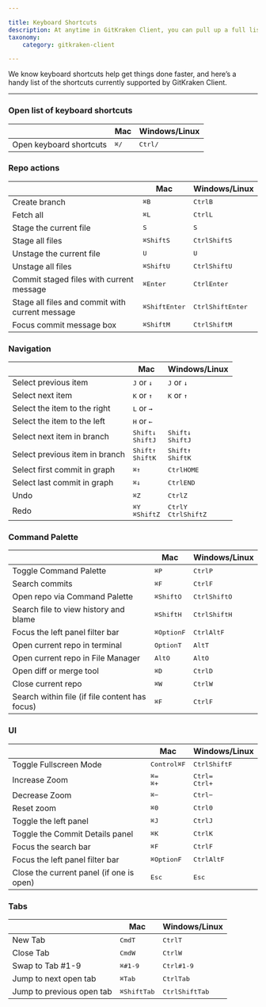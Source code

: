 ```yaml
---

title: Keyboard Shortcuts
description: At anytime in GitKraken Client, you can pull up a full list of keyboard shortcuts available. Work faster in GitKraken Client with keyboard shortcuts. Learn more.
taxonomy:
    category: gitkraken-client

---
```


We know keyboard shortcuts help get things done faster, and here’s a handy list of the shortcuts currently supported by GitKraken Client.

***
### Open list of keyboard shortcuts

<table class='table table--bordered table--shortcuts'>
    <thead>
        <tr>
            <th>&nbsp;</th>
            <th>Mac</th>
            <th>Windows/Linux</th>
        </tr>
    </thead>
    <tbody>
        <tr>
            <td>Open keyboard shortcuts</td>
            <td><kbd>&#8984;</kbd><kbd>/</kbd></td>
            <td><kbd>Ctrl</kbd><kbd>/</kbd></td>
        </tr>
    </tbody>
</table>

### Repo actions
<table class='table table--bordered table--shortcuts'>
    <thead>
        <tr>
            <th></th>
            <th>Mac</th>
            <th>Windows/Linux</th>
        </tr>
    </thead>
    <tbody>
        <tr>
            <td>Create branch</td>
            <td><kbd>&#8984;</kbd><kbd>B</kbd></td>
            <td><kbd>Ctrl</kbd><kbd>B</kbd></td>
        </tr>
        <tr>
            <td>Fetch all</td>
            <td><kbd>&#8984;</kbd><kbd>L</kbd></td>
            <td><kbd>Ctrl</kbd><kbd>L</kbd></td>
        </tr>
        <tr>
            <td>Stage the current file</td>
            <td><kbd>S</kbd></td>
            <td><kbd>S</kbd></td>
        </tr>
        <tr>
            <td>Stage all files</td>
            <td><kbd>&#8984;</kbd><kbd>Shift</kbd><kbd>S</kbd></td>
            <td><kbd>Ctrl</kbd><kbd>Shift</kbd><kbd>S</kbd></td>
        </tr>
        <tr>
            <td>Unstage the current file</td>
            <td><kbd>U</kbd></td>
            <td><kbd>U</kbd></td>
        </tr>
        <tr>
            <td>Unstage all files</td>
            <td><kbd>&#8984;</kbd><kbd>Shift</kbd><kbd>U</kbd></td>
            <td><kbd>Ctrl</kbd><kbd>Shift</kbd><kbd>U</kbd></td>
        </tr>
        <tr>
            <td>Commit staged files with current message</td>
            <td><kbd>&#8984;</kbd><kbd>Enter</kbd></td>
            <td><kbd>Ctrl</kbd><kbd>Enter</kbd></td>
        </tr>
        <tr>
            <td>Stage all files and commit with current message</td>
            <td><kbd>&#8984;</kbd><kbd>Shift</kbd><kbd>Enter</kbd></td>
            <td><kbd>Ctrl</kbd><kbd>Shift</kbd><kbd>Enter</kbd></td>
        </tr>
        <tr>
            <td>Focus commit message box</td>
            <td><kbd>&#8984;</kbd><kbd>Shift</kbd><kbd>M</kbd></td>
            <td><kbd>Ctrl</kbd><kbd>Shift</kbd><kbd>M</kbd></td>
        </tr>
    </tbody>
</table>

### Navigation
<table class='table table--bordered table--shortcuts'>
    <thead>
        <tr>
            <th>&nbsp;</th>
            <th>Mac</th>
            <th>Windows/Linux</th>
        </tr>
    </thead>
    <tbody>
        <tr>
            <td>Select previous item</td>
            <td><kbd>J</kbd> or <kbd>&darr;</kbd></td>
            <td><kbd>J</kbd> or <kbd>&darr;</kbd></td>
        </tr>
        <tr>
            <td>Select next item</td>
            <td><kbd>K</kbd> or <kbd>&uarr;</kbd></td>
            <td><kbd>K</kbd> or <kbd>&uarr;</kbd></td>
        </tr>
        <tr>
            <td>Select the item to the right</td>
            <td><kbd>L</kbd> or <kbd>&rarr;</kbd></td>
        </tr>
        <tr>
            <td>Select the item to the left</td>
            <td><kbd>H</kbd> or <kbd>&larr;</kbd></td>
        </tr>
        <tr>
            <td>Select next item in branch</td>
            <td><kbd>Shift</kbd><kbd>&darr;</kbd><br>
            <kbd>Shift</kbd><kbd>J</td>
            <td><kbd>Shift</kbd><kbd>&darr;</kbd><br>
            <kbd>Shift</kbd><kbd>J</td>
        </tr>
        <tr>
            <td>Select previous item in branch</td>
            <td><kbd>Shift</kbd><kbd>&uarr;</kbd><br>
            <kbd>Shift</kbd><kbd>K</td>
            <td><kbd>Shift</kbd><kbd>&uarr;</kbd><br>
            <kbd>Shift</kbd><kbd>K</td>
        </tr>
        <tr>
            <td>Select first commit in graph</td>
            <td><kbd>&#8984;</kbd><kbd>&uarr;</kbd></td>
            <td><kbd>Ctrl</kbd><kbd>HOME</kbd></td>
        </tr>
        <tr>
            <td>Select last commit in graph</td>
            <td><kbd>&#8984;</kbd><kbd>&darr;</kbd></td>
            <td><kbd>Ctrl</kbd><kbd>END</kbd></td>
        </tr>
        <tr>
            <td>Undo</td>
            <td><kbd>&#8984;</kbd><kbd>Z</kbd></td>
            <td><kbd>Ctrl</kbd><kbd>Z</kbd></td>
        </tr>
        <tr>
            <td>Redo</td>
            <td><kbd>&#8984;</kbd><kbd>Y</kbd><br>
            <kbd>&#8984;</kbd><kbd>Shift</kbd><kbd>Z</kbd></td>
            <td><kbd>Ctrl</kbd><kbd>Y</kbd><br>
            <kbd>Ctrl</kbd><kbd>Shift</kbd><kbd>Z</kbd></td>
        </tr>
    </tbody>
</table>

### Command Palette
<table class='table table--bordered table--shortcuts'>
    <thead>
        <tr>
            <th>&nbsp;</th>
            <th>Mac</th>
            <th>Windows/Linux</th>
        </tr>
    </thead>
    <tbody>
         <tr>
            <td>Toggle Command Palette</td>
            <td><kbd>&#8984;</kbd><kbd>P</kbd></td>
            <td><kbd>Ctrl</kbd><kbd>P</kbd></td>
        </tr>
        <tr>
            <td>Search commits</td>
            <td><kbd>&#8984;</kbd><kbd>F</kbd></td>
            <td><kbd>Ctrl</kbd><kbd>F</kbd></td>
        </tr>
        <tr>
            <td>Open repo via Command Palette</td>
            <td><kbd>&#8984;</kbd><kbd>Shift</kbd><kbd>O</kbd>
            <td><kbd>Ctrl</kbd><kbd>Shift</kbd><kbd>O</kbd>
        </tr>
        <tr>
            <td>Search file to view history and blame</td>
            <td><kbd>&#8984;</kbd><kbd>Shift</kbd><kbd>H</kbd></td>
            <td><kbd>Ctrl</kbd><kbd>Shift</kbd><kbd>H</kbd></td>
        </tr>
        <tr>
            <td>Focus the left panel filter bar</td>
            <td><kbd>&#8984;</kbd><kbd>Option</kbd><kbd>F</kbd></td>
            <td><kbd>Ctrl</kbd><kbd>Alt</kbd><kbd>F</kbd></td>
        </tr>
        <tr>
            <td>Open current repo in terminal</td>
            <td><kbd>Option</kbd><kbd>T</kbd>
            <td><kbd>Alt</kbd><kbd>T</kbd>
        </tr>
        <tr>
            <td>Open current repo in File Manager</td>
            <td><kbd>Alt</kbd><kbd>O</kbd>
            <td><kbd>Alt</kbd><kbd>O</kbd>
        </tr>
        <tr>
            <td>Open diff or merge tool</td>
            <td><kbd>&#8984;</kbd><kbd>D</kbd>
            <td><kbd>Ctrl</kbd><kbd>D</kbd>
        </tr>
        <tr>
            <td>Close current repo</td>
            <td><kbd>&#8984;</kbd><kbd>W</kbd>
            <td><kbd>Ctrl</kbd><kbd>W</kbd>
        </tr>
        <tr>
            <td>Search within file (if file content has focus)</td>
            <td><kbd>&#8984;</kbd><kbd>F</kbd>
            <td><kbd>Ctrl</kbd><kbd>F</kbd>
        </tr>
    </tbody>
</table>

### UI
<table class='table table--bordered table--shortcuts'>
    <thead>
        <tr>
            <th>&nbsp;</th>
            <th>Mac</th>
            <th>Windows/Linux</th>
        </tr>
    </thead>
    <tbody>
        <tr>
            <td>Toggle Fullscreen Mode</td>
            <td><kbd>Control</kbd><kbd>&#8984;</kbd><kbd>F</kbd><br>
            <td><kbd>Ctrl</kbd><kbd>Shift</kbd><kbd>F</kbd><br>
        </tr>
        <tr>
            <td>Increase Zoom</td>
            <td><kbd>&#8984;</kbd><kbd>&equals;</kbd><br>
            <kbd>&#8984;</kbd><kbd>&plus;</kbd></td>
            <td><kbd>Ctrl</kbd><kbd>&equals;</kbd><br>
            <kbd>Ctrl</kbd><kbd>&plus;</kbd></td>
        </tr>
        <tr>
            <td>Decrease Zoom</td>
            <td><kbd>&#8984;</kbd><kbd>&minus;</kbd></td>
            <td><kbd>Ctrl</kbd><kbd>&minus;</kbd></td>
        </tr>
        <tr>
            <td>Reset zoom</td>
            <td><kbd>&#8984;</kbd><kbd>0</kbd></td>
            <td><kbd>Ctrl</kbd><kbd>0</kbd></td>
        </tr>
        <tr>
            <td>Toggle the left panel</td>
            <td><kbd>&#8984;</kbd><kbd>J</kbd></td>
            <td><kbd>Ctrl</kbd><kbd>J</kbd></td>
        </tr>
        <tr>
            <td>Toggle the Commit Details panel</td>
            <td><kbd>&#8984;</kbd><kbd>K</kbd></td>
            <td><kbd>Ctrl</kbd><kbd>K</kbd></td>
        </tr>
        <tr>
            <td>Focus the search bar</td>
            <td><kbd>&#8984;</kbd><kbd>F</kbd></td>
            <td><kbd>Ctrl</kbd><kbd>F</kbd></td>
        </tr>
        <tr>
            <td>Focus the left panel filter bar</td>
            <td><kbd>&#8984;</kbd><kbd>Option</kbd><kbd>F</kbd></td>
            <td><kbd>Ctrl</kbd><kbd>Alt</kbd><kbd>F</kbd></td>
        </tr>
        <tr>
            <td>Close the current panel (if one is open)</td>
            <td><kbd>Esc</kbd></td>
            <td><kbd>Esc</kbd></td>
        </tr>
    </tbody>
</table>

### Tabs
<table class='table table--bordered table--shortcuts'>
    <thead>
        <tr>
            <th>&nbsp;</th>
            <th>Mac</th>
            <th>Windows/Linux</th>
        </tr>
    </thead>
    <tbody>
        <tr>
            <td>New Tab</td>
            <td><kbd>Cmd</kbd><kbd>T</kbd><br>
            <td><kbd>Ctrl</kbd><kbd>T</kbd><br>
        </tr>
        <tr>
            <td>Close Tab</td>
            <td><kbd>Cmd</kbd><kbd>W</kbd><br>
            <td><kbd>Ctrl</kbd><kbd>W</kbd><br>
        </tr>
        </tr>
        <tr>
            <td>Swap to Tab #1-9</td>
            <td><kbd>&#8984;</kbd><kbd>#1-9</kbd></td>
            <td><kbd>Ctrl</kbd><kbd>#1-9</kbd></td>
        </tr>
        <tr>
            <td>Jump to next open tab</td>
            <td><kbd>&#8984;</kbd><kbd>Tab</kbd></td>
            <td><kbd>Ctrl</kbd><kbd>Tab</kbd></td>
        </tr>
        <tr>
            <td>Jump to previous open tab</td>
            <td><kbd>&#8984;</kbd><kbd>Shift</kbd><kbd>Tab</kbd></td>
            <td><kbd>Ctrl</kbd><kbd>Shift</kbd><kbd>Tab</kbd></td>
        </tr>
    </tbody>
</table>


